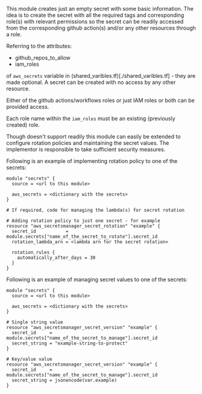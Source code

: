This module creates just an empty secret with some basic information. The idea is to create the secret with all the required tags and corresponding role(s) with relevant permissions so the secret can be readily accessed from the corresponding github action(s) and/or any other resources through a role.

Referring to the attributes:

* github_repos_to_allow
* iam_roles

of `aws_secrets` variable in (shared_varibles.tf)[./shared_varibles.tf] - they are made optional. A secret can be created with no access by any other resource. 

Either of the github actions/workflows roles or just IAM roles or both can be provided access. 

Each role name within the `iam_roles` must be an existing (previously created) role.

Though doesn't support readily this module can easily be extended to configure rotation policies and maintaining the secret values. The implementor is responsible to take sufficient security measures.

Following is an example of implementing rotation policy to one of the secrets:

```
module "secrets" {
  source = <url to this module>

  aws_secrets = <dictionary with the secrets>
}

# If required, code for managing the lambda(s) for secret rotation

# Adding rotation policy to just one secret - for example
resource "aws_secretsmanager_secret_rotation" "example" {
  secret_id           = module.secrets["name_of_the_secret_to_rotate"].secret_id
  rotation_lambda_arn = <lambda arn for the secret rotation>

  rotation_rules {
    automatically_after_days = 30
  }
}
```

Following is an example of managing secret values to one of the secrets:

```
module "secrets" {
  source = <url to this module>

  aws_secrets = <dictionary with the secrets>
}

# Single string value
resource "aws_secretsmanager_secret_version" "example" {
  secret_id     = module.secrets["name_of_the_secret_to_manage"].secret_id
  secret_string = "example-string-to-protect"
}

# Key/value value
resource "aws_secretsmanager_secret_version" "example" {
  secret_id     = module.secrets["name_of_the_secret_to_manage"].secret_id
  secret_string = jsonencode(var.example)
}
```